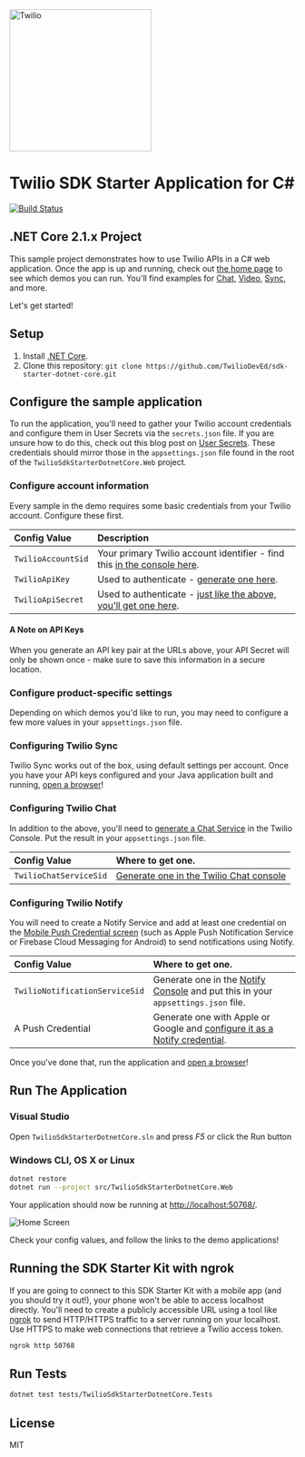 <a href="https://www.twilio.com">
  <img src="https://static0.twilio.com/marketing/bundles/marketing/img/logos/wordmark-red.svg" alt="Twilio" width="250" />
</a>

# Twilio SDK Starter Application for C#

[![Build Status](https://travis-ci.org/TwilioDevEd/sdk-starter-csharp.svg?branch=master)](https://travis-ci.org/TwilioDevEd/sdk-starter-csharp)

## .NET Core 2.1.x Project

This sample project demonstrates how to use Twilio APIs in a C# web
application. Once the app is up and running, check out [the home page](http://localhost:3000)
to see which demos you can run. You'll find examples for [Chat](https://www.twilio.com/chat),
[Video](https://www.twilio.com/video), [Sync](https://www.twilio.com/sync), and more.

Let's get started!

## Setup

1. Install [.NET Core](https://www.microsoft.com/net/core).
2. Clone this repository: `git clone https://github.com/TwilioDevEd/sdk-starter-dotnet-core.git`

## Configure the sample application

To run the application, you'll need to gather your Twilio account credentials and configure them
in User Secrets via the `secrets.json` file. If you are unsure how to do this, check out this blog post on [User Secrets](https://www.twilio.com/blog/2018/05/user-secrets-in-a-net-core-web-app.html).
These credentials should mirror those in the `appsettings.json` file found in the root of the `TwilioSdkStarterDotnetCore.Web` project.

### Configure account information

Every sample in the demo requires some basic credentials from your Twilio account. Configure these first.

| Config Value       | Description                                                                                                           |
| :----------------- | :-------------------------------------------------------------------------------------------------------------------- |
| `TwilioAccountSid` | Your primary Twilio account identifier - find this [in the console here](https://www.twilio.com/console).             |
| `TwilioApiKey`     | Used to authenticate - [generate one here](https://www.twilio.com/console/dev-tools/api-keys).                        |
| `TwilioApiSecret`  | Used to authenticate - [just like the above, you'll get one here](https://www.twilio.com/console/dev-tools/api-keys). |

#### A Note on API Keys

When you generate an API key pair at the URLs above, your API Secret will only be shown once -
make sure to save this information in a secure location.

### Configure product-specific settings

Depending on which demos you'd like to run, you may need to configure a few more values in your
`appsettings.json` file.

### Configuring Twilio Sync

Twilio Sync works out of the box, using default settings per account. Once you have your API keys configured and your Java application built and running, [open a browser](http://localhost:3000/sync)!

### Configuring Twilio Chat

In addition to the above, you'll need to [generate a Chat Service](https://www.twilio.com/console/chat/services) in the Twilio Console. Put the result in your `appsettings.json` file.

| Config Value           | Where to get one.                                                                       |
| :--------------------- | :-------------------------------------------------------------------------------------- |
| `TwilioChatServiceSid` | [Generate one in the Twilio Chat console](https://www.twilio.com/console/chat/services) |

### Configuring Twilio Notify

You will need to create a Notify Service and add at least one credential on the [Mobile Push Credential screen](https://www.twilio.com/console/notify/credentials) (such as Apple Push Notification Service or Firebase Cloud Messaging for Android) to send notifications using Notify.

| Config Value                   | Where to get one.                                                                                                                  |
| :----------------------------- | :--------------------------------------------------------------------------------------------------------------------------------- |
| `TwilioNotificationServiceSid` | Generate one in the [Notify Console](https://www.twilio.com/console/notify/services) and put this in your `appsettings.json` file. |
| A Push Credential              | Generate one with Apple or Google and [configure it as a Notify credential](https://www.twilio.com/console/notify/credentials).    |

Once you've done that, run the application and [open a browser](localhost:50768/notify)!

## Run The Application

### Visual Studio

Open `TwilioSdkStarterDotnetCore.sln` and press _F5_ or click the Run button

### Windows CLI, OS X or Linux

```bash
dotnet restore
dotnet run --project src/TwilioSdkStarterDotnetCore.Web
```

Your application should now be running at [http://localhost:50768/](http://localhost:50768/).

![Home Screen](https://cloud.githubusercontent.com/assets/809856/23171215/8107bd9e-f817-11e6-94c5-2b132d798fae.png)

Check your config values, and follow the links to the demo applications!

## Running the SDK Starter Kit with ngrok

If you are going to connect to this SDK Starter Kit with a mobile app (and you should try it out!), your phone won't be able to access localhost directly. You'll need to create a publicly accessible URL using a tool like [ngrok](https://ngrok.com/) to send HTTP/HTTPS traffic to a server running on your localhost. Use HTTPS to make web connections that retrieve a Twilio access token.

```bash
ngrok http 50768
```

## Run Tests

```bash
dotnet test tests/TwilioSdkStarterDotnetCore.Tests
```

## License

MIT
